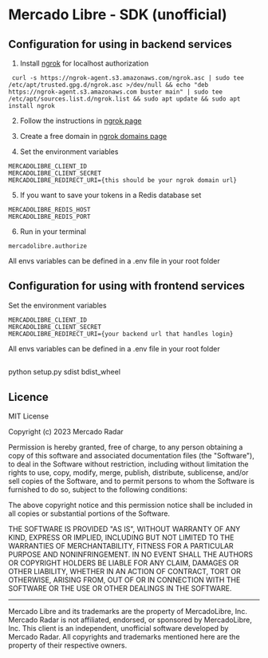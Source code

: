 # Mercado Libre - SDK (unofficial)

## Configuration for using in  backend services

1. Install [ngrok](https://ngrok.com/) for localhost authorization

```shell
 curl -s https://ngrok-agent.s3.amazonaws.com/ngrok.asc | sudo tee /etc/apt/trusted.gpg.d/ngrok.asc >/dev/null && echo "deb https://ngrok-agent.s3.amazonaws.com buster main" | sudo tee /etc/apt/sources.list.d/ngrok.list && sudo apt update && sudo apt install ngrok
```

2. Follow the instructions in [ngrok page](https://dashboard.ngrok.com/get-started/your-authtoken)

3. Create a free domain in [ngrok domains page](https://dashboard.ngrok.com/cloud-edge/domains)

4. Set the environment variables

```shell
MERCADOLIBRE_CLIENT_ID
MERCADOLIBRE_CLIENT_SECRET
MERCADOLIBRE_REDIRECT_URI={this should be your ngrok domain url}
```

5. If you want to save your tokens in a Redis database set

```shell
MERCADOLIBRE_REDIS_HOST
MERCADOLIBRE_REDIS_PORT
```

6. Run in your terminal

```shell
mercadolibre.authorize
```

All envs variables can be defined in a .env file in your root folder

## Configuration for using with frontend services

Set the environment variables

```shell
MERCADOLIBRE_CLIENT_ID
MERCADOLIBRE_CLIENT_SECRET
MERCADOLIBRE_REDIRECT_URI={your backend url that handles login}
```

All envs variables can be defined in a .env file in your root folder

## 
python setup.py sdist bdist_wheel


## Licence

MIT License

Copyright (c) 2023 Mercado Radar

Permission is hereby granted, free of charge, to any person obtaining a copy
of this software and associated documentation files (the "Software"), to deal
in the Software without restriction, including without limitation the rights
to use, copy, modify, merge, publish, distribute, sublicense, and/or sell
copies of the Software, and to permit persons to whom the Software is
furnished to do so, subject to the following conditions:

The above copyright notice and this permission notice shall be included in all
copies or substantial portions of the Software.

THE SOFTWARE IS PROVIDED "AS IS", WITHOUT WARRANTY OF ANY KIND, EXPRESS OR
IMPLIED, INCLUDING BUT NOT LIMITED TO THE WARRANTIES OF MERCHANTABILITY,
FITNESS FOR A PARTICULAR PURPOSE AND NONINFRINGEMENT. IN NO EVENT SHALL THE
AUTHORS OR COPYRIGHT HOLDERS BE LIABLE FOR ANY CLAIM, DAMAGES OR OTHER
LIABILITY, WHETHER IN AN ACTION OF CONTRACT, TORT OR OTHERWISE, ARISING FROM,
OUT OF OR IN CONNECTION WITH THE SOFTWARE OR THE USE OR OTHER DEALINGS IN THE
SOFTWARE.

---

Mercado Libre and its trademarks are the property of MercadoLibre, Inc.
Mercado Radar is not affiliated, endorsed, or sponsored by MercadoLibre, Inc.
This client is an independent, unofficial software developed by Mercado Radar.
All copyrights and trademarks mentioned here are the property of their respective owners.